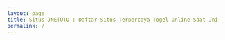 ```yaml
---
layout: page
title: Situs JNETOTO : Daftar Situs Terpercaya Togel Online Saat Ini
permalink: /
---
```


